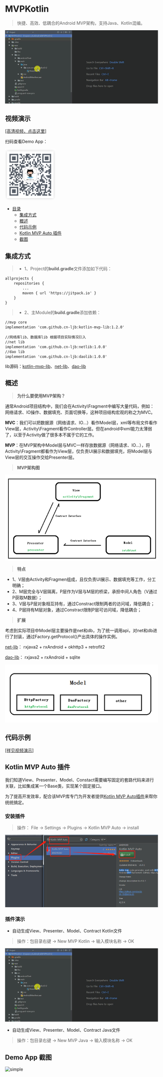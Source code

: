 # MVPKotlin

> 快捷、高效、低耦合的Android MVP架构，支持Java、Kotlin混编。

![kotlin-mvp](./img/mvp_plugin.gif)

## 视频演示

[[高清视频，点击这里]](https://cn-ljb.github.io/2019/07/08/Kotlin-MVP%E6%9E%B6%E6%9E%84%E8%A7%86%E9%A2%91%E6%BC%94%E7%A4%BA/ "视频演示")


扫码查看Demo App：

![mvp](./img/qrcode.png)


* [目录](#)
	* [集成方式](#res1)
	* [概述](#res2)
	* [代码示例](#res3)
	* [Kotlin MVP Auto 插件](#res4)
	* [截图](#res5)

## <div id="res1">集成方式</div>

> * 1、Project的**build.gradle**文件添加如下代码：

	allprojects {
	    repositories {
	      	...
	        maven { url 'https://jitpack.io' }
	    }
	}

> * 2、主Module的**build.gradle**添加依赖：

    //mvp core
    implementation 'com.github.cn-ljb:kotlin-mvp-lib:1.2.0'
	
	//网络库lib、数据库lib 根据项目实际情况引入
    //net lib
    implementation 'com.github.cn-ljb:netlib:1.0.0'
    //dao lib
    implementation 'com.github.cn-ljb:daolib:1.0.0'

lib源码：[kotlin-mvp-lib](https://github.com/cn-ljb/kotlin-mvp-lib)、[net-lib](https://github.com/cn-ljb/netlib)、[dao-lib](https://github.com/cn-ljb/daolib)


## <div id="res2">概述</div>

> **为什么要使用MVP架构？**

通常Android项目结构中，我们会在Activity\Fragment中编写大量代码，例如：网络请求、IO操作、数据填充、页面切换等，这种项目结构宏观的称之为MVC。

**MVC**：我们可以把数据源（网络请求、IO...）看作Model层，xml等布局文件看作View层，Activity\Fragment看作Controller层。但在android中xml能力太薄弱了，以至于Activity做了很多本不属于它的工作。

**MVP**：在MVP架构中Model层与MVC一样存放数据源（网络请求、IO...），将Activity\Fragment都看作为View层，仅负责UI展示和数据填充，将Model层与View层的交互操作交给Presenter层。

> **MVP架构图**

![mvp](./img/mvp.png)

> **特点**

 * 1、V层由Activity和Fragmen组成，且仅负责UI展示、数据填充等工作，分工明确；
 * 2、M层完全与V层隔离，P层作为V层与M层的桥梁，承担中间人角色（V通过P获取M数据）；
 * 3、V层与P层对象相互持有，通过Constract限制两者的访问域，降低耦合；
 * 4、P层持有M层对象，通过Constract限制P层可访问域，降低耦合；

> **扩展**

考虑到实际项目中Model层主要操作是net和db，为了统一调用api，对net和db进行了封装，通过Factory.getProtocol()产出具体的操作实例。

[net-lib](https://github.com/cn-ljb/netlib)： rxjava2 + rxAndroid + okhttp3 + retrofit2

[dao-lib](https://github.com/cn-ljb/daolib)： rxjava2 + rxAndroid + sqlite

![mvp](./img/model.png)


## <div id="res3">代码示例</div>

[[祥见视频演示]](https://cn-ljb.github.io/2019/07/08/Kotlin-MVP%E6%9E%B6%E6%9E%84%E8%A7%86%E9%A2%91%E6%BC%94%E7%A4%BA/ "视频演示")
		
## <div id="res4">Kotlin MVP Auto 插件</div>

我们知道View、Presenter、Model、Constact需要编写固定的套路代码来进行关联，比如集成某一个Base类，实现某个固定接口。

为了提高开发效率，配合该MVP库专门为开发者提供[Kotlin MVP Auto插件](https://github.com/cn-ljb/kotlin-mvp-plugin "Kotlin MVP Auto")来帮你统统搞定。

### 安装插件

> 操作： File -> Settings -> Plugins -> Kotlin MVP Auto -> install

![plugin_install](./img/plugin_install.png)

### 插件演示

 * 自动生成View、Presenter、Model、Contract Kotlin文件

> 操作：包目录右键 -> New MVP Kotlin -> 输入模块名称 -> OK

![kotlin-mvp](./img/mvp_plugin.gif)


 * 自动生成View、Presenter、Model、Contract Java文件

> 操作：包目录右键 -> New MVP Java -> 输入模块名称 -> OK

## <div id="res5">Demo App 截图</div>

![simple](./img/anim.gif)

